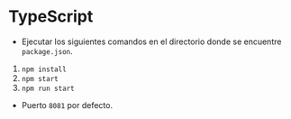 # TypeScript

* Ejecutar los siguientes comandos en el directorio donde se encuentre `package.json`.
1. `npm install`
2. `npm start`
3. `npm run start`

* Puerto `8081` por defecto.
